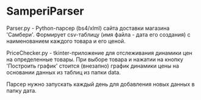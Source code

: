 # SamperiParser

Parser.py - Python-парсер (bs4/xlml) сайта доставки магазина 'Самбери'. Формирует csv-таблицу (имя файла - дата его создания) с наименованием каждого товара и его ценой.

PriceChecker.py - tkinter-приложение для отслеживания динамики цен на определенные товары. 
При выборе товара и нажатии на кнопку 'Построить график' стоится (внезапно) график динамики цены на основании данных из таблиц из папки data.


Парсер нужно запускать каждый день для добавления новых данных в папку дата.
